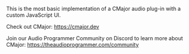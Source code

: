 This is the most basic implementation of a CMajor audio plug-in with a custom JavaScript UI.  

Check out CMajor: https://cmajor.dev

Join our Audio Programmer Community on Discord to learn more about CMajor: https://theaudioprogrammer.com/community
